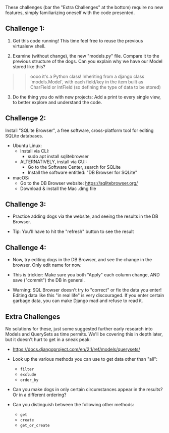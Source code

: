These challenges (bar the "Extra Challenges" at the bottom) require no new
features, simply familiarizing oneself with the code presented.

Challenge 1:
-------------------

1. Get this code running! This time feel free to reuse the previous
virtualenv shell.

2. Examine (without change), the new "models.py" file. Compare it to the
previous structure of the dogs. Can you explain why we have our Model stored
like this?
>> oooo it's a Python class! Inheriting from a django class 'models.Model', 
with each field/key in the item built as CharField or IntField (so defining the type of data to be stored)

3. Do the thing you do with new projects: Add a print to every single
view, to better explore and understand the code.


Challenge 2:
-------------------

Install "SQLite Browser", a free software, cross-platform tool
for editing SQLite databases.

- Ubuntu Linux:
    - Install via CLI:
        - sudo apt install sqlitebrowser
    - ALTERNATIVELY, install via GUI:
        - Go to the Software Center, search for SQLite
        - Install the software entitled: "DB Browser for SQLite"
- macOS:
    - Go to the DB Browser website: https://sqlitebrowser.org/
    - Download & install the Mac .dmg file



Challenge 3:
-------------------

- Practice adding dogs via the website, and seeing the results in the DB
  Browser.

- Tip: You'll have to hit the "refresh" button to see the result



Challenge 4:
-------------------

- Now, try editing dogs in the DB Browser, and see the change in the browser.
  Only edit name for now.

- This is trickier: Make sure you both "Apply" each column change, AND save
  ("commit") the DB in general.

- Warning: SQL Browser doesn't try to "correct" or fix the data you enter!
  Editing data like this "in real life" is very discouraged. If you enter
  certain garbage data, you can make Django mad and refuse to read it.


Extra Challenges
----------------

No solutions for these, just some suggested further early research into Models
and QuerySets as time permits. We'll be covering this in depth later, but it
doesn't hurt to get in a sneak peak:

- https://docs.djangoproject.com/en/2.1/ref/models/querysets/

- Look up the various methods you can use to get data other than "all":
    - `filter`
    - `exclude`
    - `order_by`

- Can you make dogs in only certain circumstances appear in the results? Or in
  a different ordering?

- Can you distinguish between the following other methods:
    - `get`
    - `create`
    - `get_or_create`

